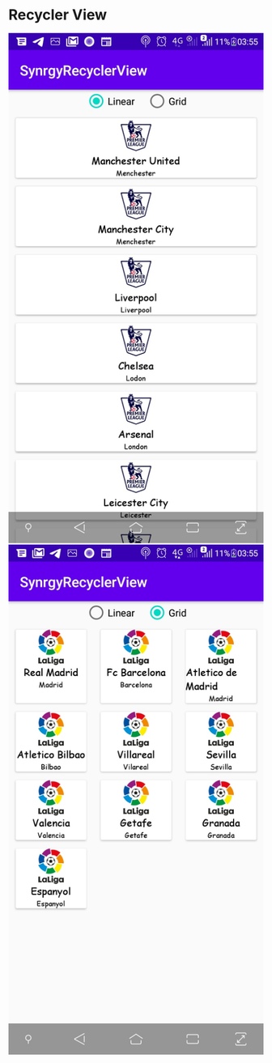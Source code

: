 # Recycler View

![](app/src/main/res/drawable-v24/demo1.jpeg)
![](app/src/main/res/drawable-v24/demo2.jpeg)